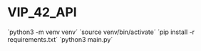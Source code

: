 # VIP_42_API

´python3 -m venv venv´
´source venv/bin/activate´
´pip install -r requirements.txt´
´python3 main.py´
